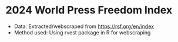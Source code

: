 # 2024 World Press Freedom Index

- Data: Extracted/webscraped from https://rsf.org/en/index
- Method used: Using rvest package in R for webscraping
